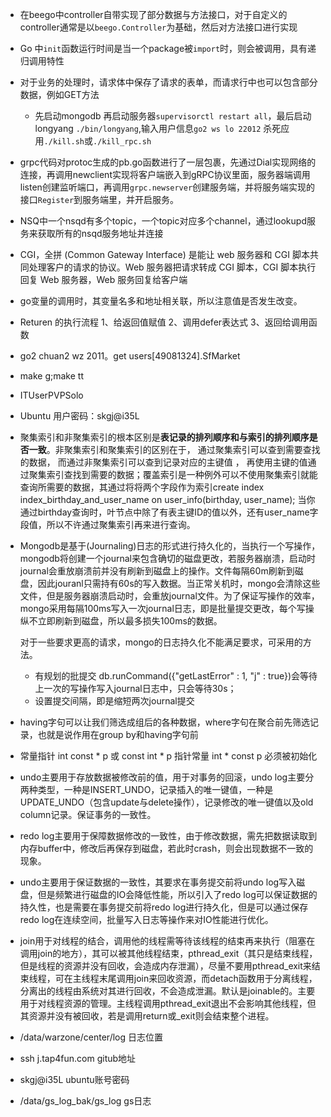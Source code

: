 - 在beego中controller自带实现了部分数据与方法接口，对于自定义的controller通常是以`beego.Controller`为基础，然后对方法接口进行实现

- Go 中`init`函数运行时间是当一个package被`import`时，则会被调用，具有递归调用特性

- 对于业务的处理时，请求体中保存了请求的表单，而请求行中也可以包含部分数据，例如GET方法
  
  - 先启动mongodb 再启动服务器`supervisorctl restart all`，最后启动longyang `./bin/longyang`,输入用户信息`go2 ws lo 22012` 杀死应用`./kill.sh`或`./kill_rpc.sh`
  
- grpc代码对protoc生成的pb.go函数进行了一层包裹，先通过Dial实现网络的连接，再调用newclient实现将客户端嵌入到gRPC协议里面，服务器端调用listen创建监听端口，再调用`grpc.newserver`创建服务端，并将服务端实现的接口`Register`到服务端里，并开启服务。

- NSQ中一个nsqd有多个topic，一个topic对应多个channel，通过lookupd服务来获取所有的nsqd服务地址并连接

- CGI，全拼 (Common Gateway Interface) 是能让 web 服务器和 CGI 脚本共同处理客户的请求的协议。Web 服务器把请求转成 CGI 脚本，CGI 脚本执行回复 Web 服务器，Web 服务回复给客户端

- go变量的调用时，其变量名多和地址相关联，所以注意值是否发生改变。

- Returen 的执行流程 1、给返回值赋值  2、调用defer表达式  3、返回给调用函数

- go2 chuan2 wz 2011。get users[49081324].SfMarket

- make g;make tt

- ITUserPVPSolo

- Ubuntu 用户密码：skgj@i35L

- 聚集索引和非聚集索引的根本区别是**表记录的排列顺序和与索引的排列顺序是否一致**。非聚集索引和聚集索引的区别在于， 通过聚集索引可以查到需要查找的数据， 而通过非聚集索引可以查到记录对应的主键值 ， 再使用主键的值通过聚集索引查找到需要的数据；覆盖索引是一种例外可以不使用聚集索引就能查询所需要的数据，其通过将将两个字段作为索引create index index_birthday_and_user_name on user_info(birthday, user_name); 当你通过birthday查询时，叶节点中除了有表主键ID的值以外，还有user_name字段值，所以不许通过聚集索引再来进行查询。

- Mongodb是基于(Journaling)日志的形式进行持久化的，当执行一个写操作，mongodb将创建一个journal来包含确切的磁盘更改，若服务器崩溃，启动时journal会重放崩溃前并没有刷新到磁盘上的操作。文件每隔60m刷新到磁盘，因此jouranl只需持有60s的写入数据。当正常关机时，mongo会清除这些文件，但是服务器崩溃启动时，会重放journal文件。为了保证写操作的效率，mongo采用每隔100ms写入一次journal日志，即是批量提交更改，每个写操纵不立即刷新到磁盘，所以最多损失100ms的数据。

  对于一些要求更高的请求，mongo的日志持久化不能满足要求，可采用的方法。

  - 有规划的批提交 db.runCommand({"getLastError" : 1, "j" : true})会等待上一次的写操作写入journal日志中，只会等待30s；
  - 设置提交间隔，即是缩短两次journal提交

- having字句可以让我们筛选成组后的各种数据，where字句在聚合前先筛选记录，也就是说作用在group by和having字句前

- 常量指针 int const * p 或 const int * p   指针常量 int * const p 必须被初始化

- undo主要用于存放数据被修改前的值，用于对事务的回滚，undo log主要分两种类型，一种是INSERT_UNDO，记录插入的唯一键值，一种是UPDATE_UNDO（包含update与delete操作），记录修改的唯一键值以及old column记录。保证事务的一致性。

- redo log主要用于保障数据修改的一致性，由于修改数据，需先把数据读取到内存buffer中，修改后再保存到磁盘，若此时crash，则会出现数据不一致的现象。

- undo主要用于保证数据的一致性，其要求在事务提交前将undo log写入磁盘，但是频繁进行磁盘的IO会降低性能，所以引入了redo log可以保证数据的持久性，也是需要在事务提交前将redo log进行持久化，但是可以通过保存redo log在连续空间，批量写入日志等操作来对IO性能进行优化。

- join用于对线程的结合，调用他的线程需等待该线程的结束再来执行（阻塞在调用join的地方），其可以被其他线程结束，pthread_exit（其只是结束线程，但是线程的资源并没有回收，会造成内存泄漏），尽量不要用pthread_exit来结束线程，可在主线程末尾调用join来回收资源，而detach函数用于分离线程，分离出的线程由系统对其进行回收，不会造成泄漏。默认是joinable的。主要用于对线程资源的管理。主线程调用pthread_exit退出不会影响其他线程，但其资源并没有被回收，若是调用return或_exit则会结束整个进程。

- /data/warzone/center/log  日志位置

- ssh j.tap4fun.com  gitub地址

- skgj@i35L  ubuntu账号密码

- /data/gs_log_bak/gs_log gs日志
